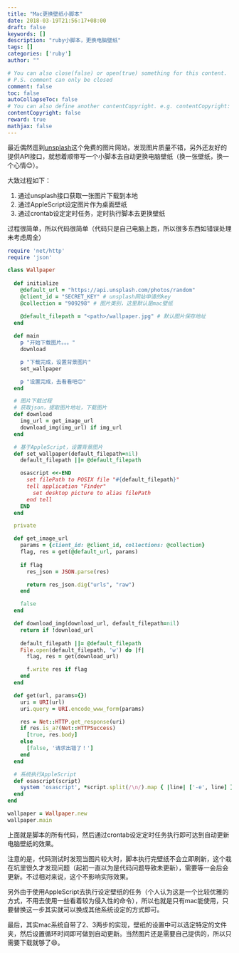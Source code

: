 ```yaml
---
title: "Mac更换壁纸小脚本"
date: 2018-03-19T21:56:17+08:00
draft: false
keywords: []
description: "ruby小脚本，更换电脑壁纸"
tags: []
categories: ['ruby']
author: ""

# You can also close(false) or open(true) something for this content.
# P.S. comment can only be closed
comment: false
toc: false
autoCollapseToc: false
# You can also define another contentCopyright. e.g. contentCopyright: "This is another copyright."
contentCopyright: false
reward: true
mathjax: false
---
```


最近偶然逛到[unsplash](https://unsplash.com/)这个免费的图片网站，发现图片质量不错，另外还友好的提供API接口，就想着顺带写一个小脚本去自动更换电脑壁纸（换一张壁纸，换一个心情😊）。

<!--more-->

大致过程如下：

1. 通过unsplash接口获取一张图片下载到本地
2. 通过AppleScript设定图片作为桌面壁纸
3. 通过crontab设定定时任务，定时执行脚本去更换壁纸

过程很简单，所以代码很简单（代码只是自己电脑上跑，所以很多东西如错误处理未考虑周全）

```ruby
require 'net/http'
require 'json'

class Wallpaper
  
  def initialize
    @default_url = "https://api.unsplash.com/photos/random"
    @client_id = "SECRET_KEY" # unsplash网站申请的key
    @collection = "909298" # 图片类别，这里默认是mac壁纸

    @default_filepath = "<path>/wallpaper.jpg" # 默认图片保存地址
  end
  
  def main
    p "开始下载图片。。。"
    download

    p "下载完成，设置背景图片"
    set_wallpaper

    p "设置完成，去看看吧😊"
  end

  # 图片下载过程
  # 获取json，提取图片地址，下载图片
  def download
    img_url = get_image_url
    download_img(img_url) if img_url
  end

  # 基于AppleScript，设置背景图片
  def set_wallpaper(default_filepath=nil)
    default_filepath ||= @default_filepath

    osascript <<-END
      set filePath to POSIX file "#{default_filepath}"
      tell application "Finder"
        set desktop picture to alias filePath
      end tell
    END
  end

  private

  def get_image_url
    params = {client_id: @client_id, collections: @collection}
    flag, res = get(@default_url, params)
    
    if flag
      res_json = JSON.parse(res)

      return res_json.dig("urls", "raw")
    end

    false
  end

  def download_img(download_url, default_filepath=nil)
    return if !download_url
    
    default_filepath ||= @default_filepath
    File.open(default_filepath, 'w') do |f|
      flag, res = get(download_url)

      f.write res if flag
    end
  end

  def get(url, params={})
    uri = URI(url)
    uri.query = URI.encode_www_form(params)

    res = Net::HTTP.get_response(uri)
    if res.is_a?(Net::HTTPSuccess)
      [true, res.body]
    else
      [false, '请求出错了！']
    end
  end

  # 系统执行AppleScript
  def osascript(script)
    system 'osascript', *script.split(/\n/).map { |line| ['-e', line] }.flatten
  end
end

wallpaper = Wallpaper.new
wallpaper.main
```

上面就是脚本的所有代码，然后通过crontab设定定时任务执行即可达到自动更新电脑壁纸的效果。

注意的是，代码测试时发现当图片较大时，脚本执行完壁纸不会立即刷新，这个栽在坑里很久才发现问题（起初一直以为是代码问题导致未更新），需要等一会后会更新。不过相对来说，这个不影响实际效果。

另外由于使用AppleScript去执行设定壁纸的任务（个人认为这是一个比较优雅的方式，不用去使用一些看着较为侵入性的命令），所以也就是只有mac能使用，只要替换这一步其实就可以换成其他系统设定的方式即可。

最后，其实mac系统自带了2、3两步的实现，壁纸的设置中可以选定特定的文件夹，然后设置循环时间即可做到自动更新。当然图片还是需要自己提供的，所以只需要下载就够了😄。